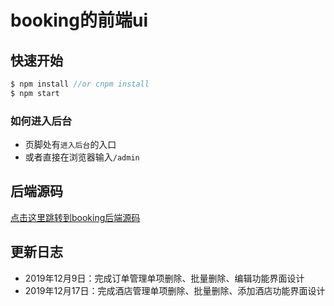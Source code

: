 # booking的前端ui
## 快速开始
```javascript
$ npm install //or cnpm install
$ npm start
```
### 如何进入后台
- 页脚处有`进入后台`的入口
- 或者直接在浏览器输入`/admin`

## 后端源码
[点击这里跳转到booking后端源码](https://github.com/acodebird/booking)

## 更新日志
- 2019年12月9日：完成订单管理单项删除、批量删除、编辑功能界面设计
- 2019年12月17日：完成酒店管理单项删除、批量删除、添加酒店功能界面设计
